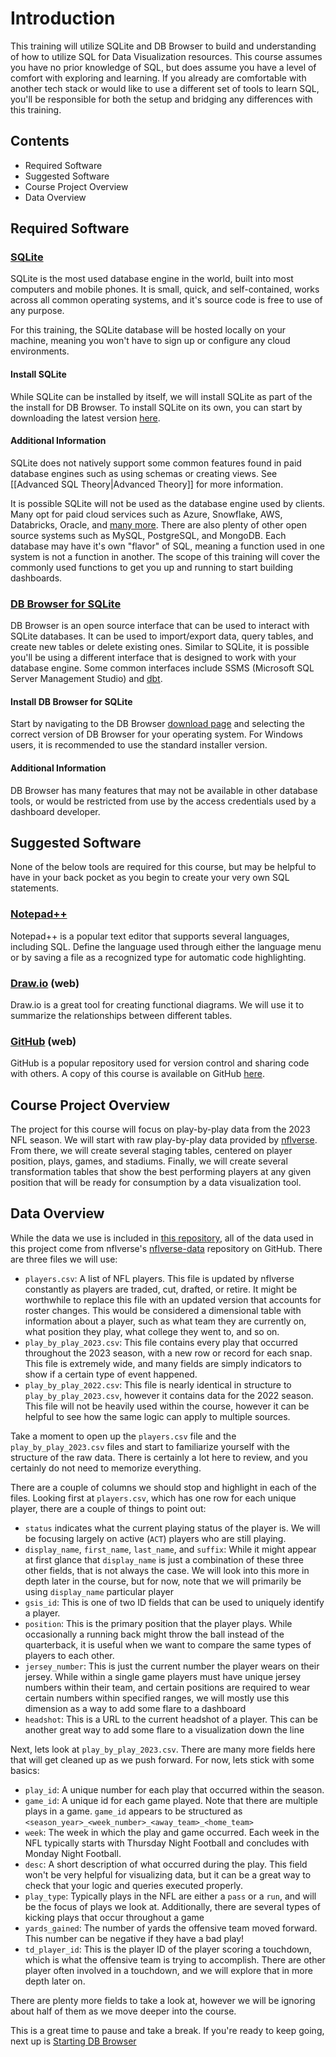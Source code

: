 # Introduction

This training will utilize SQLite and DB Browser to build and understanding of how to utilize SQL for Data Visualization resources. This course assumes you have no prior knowledge of SQL, but does assume you have a level of comfort with exploring and learning. If you already are comfortable with another tech stack or would like to use a different set of tools to learn SQL, you'll be responsible for both the setup and bridging any differences with this training.


## Contents

- Required Software
- Suggested Software
- Course Project Overview
- Data Overview

## Required Software

### [SQLite](https://www.sqlite.org/index.html)

SQLite is the most used database engine in the world, built into most computers and mobile phones. It is small, quick, and self-contained, works across all common operating systems, and it's source code is free to use of any purpose.

For this training, the SQLite database will be hosted locally on your machine, meaning you won't have to sign up or configure any cloud environments.

#### Install SQLite

While SQLite can be installed by itself, we will install SQLite as part of the the install for DB Browser. To install SQLite on its own, you can start by downloading the latest version [here](https://www.sqlite.org/index.html).

#### Additional Information

SQLite does not natively support some common features found in paid database engines such as using schemas or creating views. See [[Advanced SQL Theory|Advanced Theory]] for more information.

It is possible SQLite will not be used as the database engine used by clients. Many opt for paid cloud services such as Azure, Snowflake, AWS, Databricks, Oracle, and [many more](https://db-engines.com/en/ranking/relational+dbms). There are also plenty of other open source systems such as MySQL, PostgreSQL, and MongoDB. Each database may have it's own "flavor" of SQL, meaning a function used in one system is not a function in another. The scope of this training will cover the commonly used functions to get you up and running to start building dashboards.

### [DB Browser for SQLite](https://sqlitebrowser.org/dl/)

DB Browser is an open source interface that can be used to interact with SQLite databases. It can be used to import/export data, query tables, and create new tables or delete existing ones. Similar to SQLite, it is possible you'll be using a different interface that is designed to work with your database engine. Some common interfaces include SSMS (Microsoft SQL Server Management Studio) and [dbt](https://www.getdbt.com).

#### Install DB Browser for SQLite

Start by navigating to the DB Browser [download page](https://sqlitebrowser.org/dl/) and selecting the correct version of DB Browser for your operating system. For Windows users, it is recommended to use the standard installer version.

#### Additional Information

DB Browser has many features that may not be available in other database tools, or would be restricted from use by the access credentials used by a dashboard developer.

## Suggested Software

None of the below tools are required for this course, but may be helpful to have in your back pocket as you begin to create your very own SQL statements.

### [Notepad++](https://notepad-plus-plus.org/)

Notepad++ is a popular text editor that supports several languages, including SQL. Define the language used through either the language menu or by saving a file as a recognized type for automatic code highlighting.

### [Draw.io](https://www.drawio.com/) (web)

Draw.io is a great tool for creating functional diagrams. We will use it to summarize the relationships between different tables.

### [GitHub](https://github.com/) (web)

GitHub is a popular repository used for version control and sharing code with others. A copy of this course is available on GitHub [here](https://github.com/tmolitor002/SQL-for-Data-Viz). 

## Course Project Overview

The project for this course will focus on play-by-play data from the 2023 NFL season. We will start with raw play-by-play data provided by [nflverse](https://github.com/nflverse/nflverse-data). From there, we will create several staging tables, centered on player position, plays, games, and stadiums. Finally, we will create several transformation tables that show the best performing players at any given position that will be ready for consumption by a data visualization tool.

## Data Overview

While the data we use is included in [this repository](https://github.com/tmolitor002/SQL-for-Data-Viz/releases), all of the data used in this project come from nflverse's [nflverse-data](https://github.com/nflverse/nflverse-data/releases) repository on GitHub. There are three files we will use:
- `players.csv`: A list of NFL players. This file is updated by nflverse constantly as players are traded, cut, drafted, or retire. It might be worthwhile to replace this file with an updated version that accounts for roster changes. This would be considered a dimensional table with information about a player, such as what team they are currently on, what position they play, what college they went to, and so on. 
- `play_by_play_2023.csv`: This file contains every play that occurred throughout the 2023 season, with a new row or record for each snap. This file is extremely wide, and many fields are simply indicators to show if a certain type of event happened.
- `play_by_play_2022.csv`: This file is nearly identical in structure to `play_by_play_2023.csv`, however it contains data for the 2022 season. This file will not be heavily used within the course, however it can be helpful to see how the same logic can apply to multiple sources.

Take a moment to open up the `players.csv` file and the `play_by_play_2023.csv` files and start to familiarize yourself with the structure of the raw data. There is certainly a lot here to review, and you certainly do not need to memorize everything.

There are a couple of columns we should stop and highlight in each of the files. Looking first at `players.csv`, which has one row for each unique player, there are a couple of things to point out:
- `status` indicates what the current playing status of the player is. We will be focusing largely on active (`ACT`) players who are still playing.
- `display_name`, `first_name`, `last_name`, and `suffix`: While it might appear at first glance that `display_name` is just a combination of these three other fields, that is not always the case. We will look into this more in depth later in the course, but for now, note that we will primarily be using `display_name` particular player
- `gsis_id`: This is one of two ID fields that can be used to uniquely identify a player.
- `position`: This is the primary position that the player plays. While occasionally a running back might throw the ball instead of the quarterback, it is useful when we want to compare the same types of players to each other.
- `jersey_number`: This is just the current number the player wears on their jersey. While within a single game players must have unique jersey numbers within their team, and certain positions are required to wear certain numbers within specified ranges, we will mostly use this dimension as a way to add some flare to a dashboard
- `headshot`: This is a URL to the current headshot of a player. This can be another great way to add some flare to a visualization down the line

Next, lets look at `play_by_play_2023.csv`. There are many more fields here that will get cleaned up as we push forward. For now, lets stick with some basics:
- `play_id`: A unique number for each play that occurred within the season.
- `game_id`: A unique id for each game played. Note that there are multiple plays in a game. `game_id` appears to be structured as `<season_year>_<week_number>_<away_team>_<home_team>`
- `week`: The week in which the play and game occurred. Each week in the NFL typically starts with Thursday Night Football and concludes with Monday Night Football.
- `desc`: A short description of what occurred during the play. This field won't be very helpful for visualizing data, but it can be a great way to check that your logic and queries executed properly.
- `play_type`: Typically plays in the NFL are either a `pass` or a `run`, and will be the focus of plays we look at. Additionally, there are several types of kicking plays that occur throughout a game
- `yards_gained`: The number of yards the offensive team moved forward. This number can be negative if they have a bad play!
- `td_player_id`: This is the player ID of the player scoring a touchdown, which is what the offensive team is trying to accomplish. There are other player often involved in a touchdown, and we will explore that in more depth later on.

There are plenty more fields to take a look at, however we will be ignoring about half of them as we move deeper into the course.

This is a great time to pause and take a break. If you're ready to keep going, next up is [Starting DB Browser](/Week-1/02-Starting%20DB%20Browser.md)
